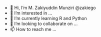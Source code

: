 - 👋 Hi, I’m M. Zakiyuddin Munziri @zakiego
- 👀 I’m interested in ...
- 🌱 I’m currently learning R and Python
- 💞️ I’m looking to collaborate on ...
- 📫 How to reach me ...

<!---
zakiego/zakiego is a ✨ special ✨ repository because its `README.md` (this file) appears on your GitHub profile.
You can click the Preview link to take a look at your changes.
--->
